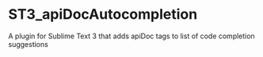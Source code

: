 ST3_apiDocAutocompletion
========================

A plugin for Sublime Text 3 that adds apiDoc tags to list of code completion suggestions
